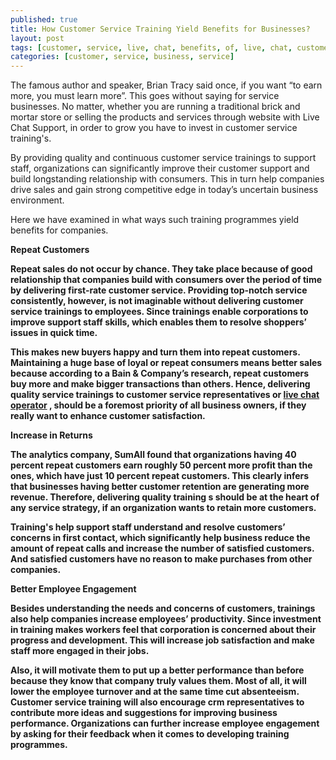```yaml
---
published: true
title: How Customer Service Training Yield Benefits for Businesses?
layout: post
tags: [customer, service, live, chat, benefits, of, live, chat, customer, service, for, website]
categories: [customer, service, business, service]
---
```

The famous author and speaker, Brian Tracy said once, if you want “to earn more, you must learn more”. This goes without saying for service businesses. No matter, whether you are running a traditional brick and mortar store or selling the products and services through website with Live Chat Support, in order to grow you have to invest in customer service training's. 

By providing quality and continuous customer service trainings to support staff, organizations can significantly improve their customer support and build longstanding relationship with consumers. This in turn help companies drive sales and gain strong competitive edge in today’s uncertain business environment. 

Here we have examined in what ways such training programmes yield benefits for companies. 

<b>Repeat Customers<b/>

Repeat sales do not occur by chance. They take place because of good relationship that companies build with consumers over the period of time by delivering first-rate customer service. Providing top-notch service consistently, however, is not imaginable without delivering customer service trainings to employees. Since trainings enable corporations to improve support staff skills, which enables them to resolve shoppers’ issues in quick time. 

This makes new buyers happy and turn them into repeat customers. Maintaining a huge base of loyal or repeat consumers means better sales because according to a Bain & Company’s research, repeat customers buy more and make bigger transactions than others. Hence, delivering quality service trainings to customer service representatives or  <a href="http://www.liveadmins.com/webgreeter-live-chat-service/">live chat operator</a> , should be a foremost priority of all business owners, if they really want to enhance customer satisfaction. 

<b>Increase in Returns</b>

The analytics company, SumAll found that organizations having 40 percent repeat customers earn roughly 50 percent more profit than the ones, which have just 10 percent repeat customers. This clearly infers that businesses having better customer retention are generating more revenue. Therefore, delivering quality training s should be at the heart of any service strategy, if an organization wants to retain more customers. 

Training's help support staff understand and resolve customers’ concerns in first contact, which significantly help business reduce the amount of repeat calls and increase the number of satisfied customers. And satisfied customers have no reason to make purchases from other companies.      

<b>Better Employee Engagement<b/> 

Besides understanding the needs and concerns of customers, trainings also help companies increase employees’ productivity. Since investment in training makes workers feel that corporation is concerned about their progress and development. This will increase job satisfaction and make staff more engaged in their jobs. 

Also, it will motivate them to put up a better performance than before because they know that company truly values them. Most of all, it will lower the employee turnover and at the same time cut absenteeism. Customer service training will also encourage crm representatives to contribute more ideas and suggestions for improving business performance. Organizations can further increase employee engagement by asking for their feedback when it comes to developing training programmes.